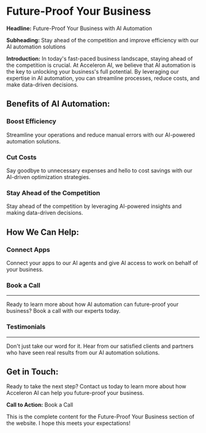 **Future-Proof Your Business**
==========================

**Headline:** Future-Proof Your Business with AI Automation

**Subheading:** Stay ahead of the competition and improve efficiency with our AI automation solutions

**Introduction:**
In today's fast-paced business landscape, staying ahead of the competition is crucial. At Acceleron AI, we believe that AI automation is the key to unlocking your business's full potential. By leveraging our expertise in AI automation, you can streamline processes, reduce costs, and make data-driven decisions.

**Benefits of AI Automation:**
-------------------------

### Boost Efficiency

Streamline your operations and reduce manual errors with our AI-powered automation solutions.

### Cut Costs

Say goodbye to unnecessary expenses and hello to cost savings with our AI-driven optimization strategies.

### Stay Ahead of the Competition

Stay ahead of the competition by leveraging AI-powered insights and making data-driven decisions.

**How We Can Help:**
-------------------

### Connect Apps

Connect your apps to our AI agents and give AI access to work on behalf of your business.

### Book a Call
----------------

Ready to learn more about how AI automation can future-proof your business? Book a call with our experts today.

### Testimonials
----------------

Don't just take our word for it. Hear from our satisfied clients and partners who have seen real results from our AI automation solutions.

**Get in Touch:**
----------------

Ready to take the next step? Contact us today to learn more about how Acceleron AI can help you future-proof your business.

**Call to Action:** Book a Call

This is the complete content for the Future-Proof Your Business section of the website. I hope this meets your expectations!